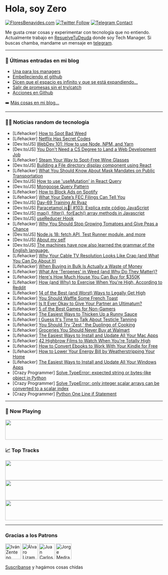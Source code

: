# Hola, soy Zero

[![FloresBenavides.com](https://img.shields.io/website?down_message=oops&label=MiBlog&style=for-the-badge&up_message=online&url=https%3A%2F%2Ffloresbenavides.com)](https://floresbenavides.com) [![Twitter Follow](https://img.shields.io/twitter/follow/ZeroDragon?color=%231DA1F2&label=Follow&logo=twitter&logoColor=ffffff&style=for-the-badge)](https://twitter.com/zerodragon) [![Telegram Contact](https://img.shields.io/badge/escr%C3%ADbeme-ZeroDragon-%2326A5E4?style=for-the-badge&logo=telegram)](https://t.me/zerodragon)

Me gusta crear cosas y experimentar con tecnología que no entiendo.
Actualmente trabajo en [ResuelveTuDeuda](http://github.com/resuelve) donde soy Tech Manager.
Si buscas chamba, mandame un mensaje en [telegram](https://t.me/zerodragon).

---

### 📕 Últimas entradas en mi blog
<!-- BLOG-POST-LIST:START -->
- [Una para los managers](https://floresbenavides.com/una-para-los-managers/)
- [Embelleciendo el github](https://floresbenavides.com/embelleciendo-el-github/)
- [Dicen que el espacio es infinito y que se está expandiendo…](https://floresbenavides.com/dicen-que-el-espacio-es-infinito-y-que-se-esta-expandiendo/)
- [Salir de promesas sin el try/catch](https://floresbenavides.com/salir-de-promesas-sin-el-try-catch/)
- [Acciones en Github](https://floresbenavides.com/acciones-en-github/)
<!-- BLOG-POST-LIST:END -->

➡️ [Más cosas en mi blog...](https://floresbenavides.com)

---

### 👨‍💻 Noticias random de tecnología
<!-- TECH-POSTS:START -->
- [Lifehacker] [How to Spot Bad Weed](https://lifehacker.com/how-to-spot-bad-weed-1848813035)
- [Lifehacker] [Netflix Has Secret Codes](https://lifehacker.com/netflix-has-secret-codes-1848812894)
- [Dev.to/JS] [WebDev 101: How to use Node, NPM, and Yarn](https://dev.to/this-is-learning/webdev-101-how-to-use-npm-and-yarn-48kc)
- [Dev.to/JS] [You Don&#39;t Need a CS Degree to Land a Web Development Job](https://dev.to/braydoncoyer/you-dont-need-a-cs-degree-to-land-a-web-development-job-1c5n)
- [Lifehacker] [Steam Your Way to Spot-Free Wine Glasses](https://lifehacker.com/steam-your-way-to-spot-free-wine-glasses-1848812957)
- [Dev.to/JS] [Building a File directory display component using React](https://dev.to/vigneshiyergithub/building-a-file-directory-display-component-using-react-2ong)
- [Lifehacker] [What You Should Know About Mask Mandates on Public Transportation](https://lifehacker.com/what-you-should-know-about-mask-mandates-on-public-tran-1848812526)
- [Dev.to/JS] [How to use &#39;useMutation&#39; in React Query](https://dev.to/code_with_aravind/how-to-use-usemutation-in-react-query-5gdo)
- [Dev.to/JS] [Mongoose Query Pattern](https://dev.to/kamruzzaman/mongoose-query-pattern-2p21)
- [Lifehacker] [How to Block Ads on Spotify](https://lifehacker.com/how-to-block-ads-on-spotify-1848811961)
- [Lifehacker] [What Your Date’s FEC Filings Can Tell You](https://lifehacker.com/what-your-date-s-fec-filings-can-tell-you-1848811627)
- [Dev.to/JS] [Day-69 Training At Ryaz](https://dev.to/mahin651/day-69-training-at-ryaz-14d)
- [Dev.to/JS] [Paracetamol.js💊| #103: Explica este código JavaScript](https://dev.to/duxtech/paracetamoljs-103-explica-este-codigo-javascript-1ije)
- [Dev.to/JS] [map&lpar;&rpar;, filter&lpar;&rpar;, forEach&lpar;&rpar; array methods in Javascript](https://dev.to/nameismani/array-methods-map-filter-foreach-in-javascript-3m08)
- [Dev.to/JS] [useReducer Hook](https://dev.to/daniloraisi/usereducer-hook-1fpc)
- [Lifehacker] [Why You Should Stop Growing Tomatoes and Give Peas a Chance](https://lifehacker.com/why-you-should-stop-growing-tomatoes-and-give-peas-a-ch-1848807761)
- [Dev.to/JS] [Node.js 18: fetch API, Test Runner module, and more](https://dev.to/cloudx/nodejs-18-fetch-api-test-runner-module-and-more-2ckg)
- [Dev.to/JS] [About my self](https://dev.to/samcodedev/about-my-self-426c)
- [Dev.to/JS] [The machines have now also learned the grammar of the English language.](https://dev.to/jahongir2007/the-machines-have-now-also-learned-the-grammar-of-the-english-language-hm6)
- [Lifehacker] [Why Your Cable TV Resolution Looks Like Crap &lpar;and What You Can Do About It&rpar;](https://lifehacker.com/why-your-cable-tv-resolution-looks-like-shit-and-what-1848811768)
- [Lifehacker] [When Buying in Bulk Is Actually a Waste of Money](https://lifehacker.com/when-buying-in-bulk-is-actually-a-waste-of-money-1848811738)
- [Lifehacker] [What Are &#39;Terpenes&#39; in Weed &lpar;and Why Do They Matter&rpar;?](https://lifehacker.com/what-are-terpenes-in-weed-and-why-do-they-matter-1848811695)
- [Lifehacker] [Here&#39;s How Much House You Can Buy for $350K](https://lifehacker.com/heres-how-much-house-you-can-buy-for-350k-1848808926)
- [Lifehacker] [How &lpar;and Why&rpar; to Exercise When You&#39;re High, According to Reddit](https://lifehacker.com/how-and-why-to-exercise-when-youre-high-according-to-1848792983)
- [Lifehacker] [14 of the Best &lpar;and Worst&rpar; Ways to Legally Get High](https://lifehacker.com/14-of-the-best-and-worst-ways-to-legally-get-high-1848808333)
- [Lifehacker] [You Should Waffle Some French Toast](https://lifehacker.com/you-should-waffle-some-french-toast-1848807993)
- [Lifehacker] [Is It Ever Okay to Give Your Partner an Ultimatum?](https://lifehacker.com/heres-when-its-okay-to-give-your-partner-an-ultimatum-1848807181)
- [Lifehacker] [5 of the Best Games for Non-Gamers](https://lifehacker.com/5-of-the-best-games-for-non-gamers-1848806771)
- [Lifehacker] [The Easiest Ways to Thicken Up a Runny Sauce](https://lifehacker.com/the-easiest-ways-to-thicken-up-a-runny-sauce-1848807195)
- [Lifehacker] [I Guess It&#39;s Time to Talk About Testicle Tanning](https://lifehacker.com/i-guess-its-time-to-talk-about-testicle-tanning-1848807039)
- [Lifehacker] [You Should Try ‘Zest,’ the Duolingo of Cooking](https://lifehacker.com/you-should-try-zest-the-duolingo-of-cooking-1848806065)
- [Lifehacker] [Groceries You Should Never Buy at Walmart](https://lifehacker.com/groceries-you-should-never-buy-at-walmart-1848806652)
- [Lifehacker] [The Easiest Ways to Install and Update All Your Mac Apps](https://lifehacker.com/the-easiest-ways-to-install-and-update-all-your-mac-app-1848806252)
- [Lifehacker] [42 Highbrow Films to Watch When You&#39;re Totally High](https://lifehacker.com/42-highbrow-films-to-watch-when-youre-totally-high-1848796343)
- [Lifehacker] [How to Convert Ebooks to Work With Your Kindle for Free](https://lifehacker.com/how-to-convert-ebooks-to-work-with-your-kindle-for-free-1848805493)
- [Lifehacker] [How to Lower Your Energy Bill by Weatherstripping Your Home](https://lifehacker.com/how-to-lower-your-energy-bill-by-weatherstripping-your-1848804289)
- [Lifehacker] [The Easiest Ways to Install and Update All Your Windows Apps](https://lifehacker.com/the-easiest-ways-to-install-and-update-all-your-windows-1848805116)
- [Crazy Programmer] [Solve TypeError: expected string or bytes-like object in Python](https://www.thecrazyprogrammer.com/2022/04/expected-string-or-bytes-like-object.html)
- [Crazy Programmer] [Solve TypeError: only integer scalar arrays can be converted to a scalar index](https://www.thecrazyprogrammer.com/2022/04/only-integer-scalar-arrays-can-be-converted-to-a-scalar-index.html)
- [Crazy Programmer] [Python One Line if Statement](https://www.thecrazyprogrammer.com/2022/04/python-one-line-if.html)<!-- TECH-POSTS:END -->

---

### 🎵 Now Playing
<a href="https://spotify-now-playing-dun.vercel.app/now-playing?open"><img src="https://spotify-now-playing-dun.vercel.app/now-playing" width="540" height="64"></a>

### 📈 Top Tracks
<a href="https://spotify-now-playing-dun.vercel.app/top-tracks?i=1&open"><img src="https://spotify-now-playing-dun.vercel.app/top-tracks?i=1" width="540" height="64"></a>
<a href="https://spotify-now-playing-dun.vercel.app/top-tracks?i=2&open"><img src="https://spotify-now-playing-dun.vercel.app/top-tracks?i=2" width="540" height="64"></a>
<a href="https://spotify-now-playing-dun.vercel.app/top-tracks?i=3&open"><img src="https://spotify-now-playing-dun.vercel.app/top-tracks?i=3" width="540" height="64"></a>

---

### Gracias a los Patrons
[<img src="https://avatars.githubusercontent.com/u/243380?v=4" alt="Iván Zenteno" width="50px">](https://github.com/k001) [<img src="https://avatars.githubusercontent.com/u/19955639?v=4" alt="Álvaro Lizama" width="50px">](https://github.com/alvarolizama) [<img src="https://avatars.githubusercontent.com/u/2718753?v=4" alt="Juan Carlos Ruiz" width="50px">](https://github.com/JuanCrg90) [<img src="https://avatars.githubusercontent.com/u/37025?v=4" alt="Jorge Medrano" width="50px">](https://github.com/h1pp1e) 

[Suscríbanse](https://www.patreon.com/zerodragon) y hagámos cosas chidas
